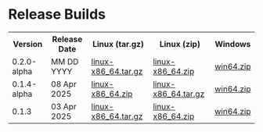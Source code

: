 # Release Builds

<table>
    <tr>
        <th> Version </th>
        <th> Release Date </th>
        <th> Linux (tar.gz) </th>
        <th> Linux (zip) </th>
        <th> Windows </th>
    </tr>
    <tr>
        <td> 0.2.0-alpha </td>
        <td> MM DD YYYY </td>
        <td>
            <a href="https://github.com/awertnex/heaven-hell_continuum/releases/download/v0.2.0-alpha/heaven-hell_continuum_v0.2.0-alpha_linux-x86_64.tar.gz">linux-x86_64.tar.gz</a>
        </td>
        <td>
            <a href="https://github.com/awertnex/heaven-hell_continuum/releases/download/v0.2.0-alpha/heaven-hell_continuum_v0.2.0-alpha_linux-x86_64.zip">linux-x86_64.zip</a>
        </td>
        <td>
            <a href="https://github.com/awertnex/heaven-hell_continuum/releases/download/v0.2.0-alpha/heaven-hell_continuum_v0.2.0-alpha_win64.zip">win64.zip</a>
        </td>
    </tr>
    <tr>
        <td> 0.1.4-alpha </td>
        <td> 08 Apr 2025 </td>
        <td>
            <a href="https://github.com/awertnex/heaven-hell_continuum/releases/download/v0.1.4-alpha/minecraft_c_v0.1.4-alpha_linux-x86_64.zip">linux-x86_64.zip</a>
        </td>
        <td>
            <a href="https://github.com/awertnex/heaven-hell_continuum/releases/download/v0.1.4-alpha/minecraft_c_v0.1.4-alpha_linux-x86_64.tar.gz">linux-x86_64.tar.gz</a>
        </td>
        <td>
            <a href="https://github.com/awertnex/heaven-hell_continuum/releases/download/v0.1.4-alpha/minecraft_c_v0.1.4-alpha_win64.zip">win64.zip</a>
        </td>
    </tr>
    <tr>
        <td> 0.1.3 </td>
        <td> 03 Apr 2025 </td>
        <td>
            <a href="https://github.com/awertnex/heaven-hell_continuum/releases/download/v0.1.3/minecraft_c_v0.1.3_linux-x86_64.tar.gz">linux-x86_64.tar.gz</a>
        </td>
        <td>
            <a href="https://github.com/awertnex/heaven-hell_continuum/releases/download/v0.1.3/minecraft_c_v0.1.3_linux-x86_64.zip">linux-x86_64.zip</a>
        </td>
        <td>
            <a href="https://github.com/awertnex/heaven-hell_continuum/releases/download/v0.1.3/minecraft_c_v0.1.3_win64.zip">win64.zip</a>
        </td>
    </tr>
</table>

